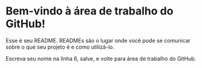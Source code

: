 # Bem-vindo à área de trabalho do GitHub!

Esse é seu README. READMEs são o lugar onde você pode se comunicar sobre o que seu projeto é e como utilizá-lo.

Escreva seu nome na linha 6, salve, e volte para área de trabalho do GitHub.

